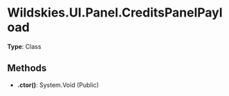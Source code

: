 ﻿# Wildskies.UI.Panel.CreditsPanelPayload

**Type**: Class

## Methods

- **.ctor()**: System.Void (Public)

